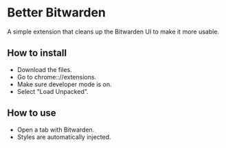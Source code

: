 # Better Bitwarden

A simple extension that cleans up the Bitwarden UI to make it more usable.

## How to install

- Download the files.
- Go to chrome:://extensions.
- Make sure developer mode is on.
- Select "Load Unpacked".

## How to use

- Open a tab with Bitwarden.
- Styles are automatically injected.
